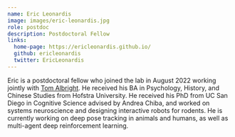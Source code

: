 ```yaml
---
name: Eric Leonardis
image: images/eric-leonardis.jpg
role: postdoc
description: Postdoctoral Fellow
links:
  home-page: https://ericleonardis.github.io/
  github: ericleonardis
  twitter: EricLeonardis
---
```


Eric is a postdoctoral fellow who joined the lab in August 2022 working jointly with [Tom Albright](https://www.salk.edu/scientist/thomas-albright/). He received his BA in Psychology, History, and Chinese Studies from Hofstra University. He received his PhD from UC San Diego in Cognitive Science advised by Andrea Chiba, and worked on systems neuroscience and designing interactive robots for rodents. He is currently working on deep pose tracking in animals and humans, as well as multi-agent deep reinforcement learning.